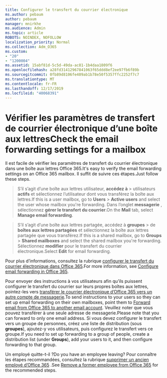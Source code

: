 ```yaml
---
title: Configurer le transfert du courrier électronique
ms.author: pebaum
author: pebaum
manager: mnirkhe
ms.audience: Admin
ms.topic: article
ROBOTS: NOINDEX, NOFOLLOW
localization_priority: Normal
ms.collection: Adm_O365
ms.custom:
- "20"
- "1200004"
ms.assetid: 15abf81d-5c5d-49da-ac81-1b4daa1809f6
ms.openlocfilehash: a28fd31412967841063f65ddd8ef2ee97fb6f89b
ms.sourcegitcommit: 0fb89d8106fe409ab1b78e50f5357ffc2252f7c7
ms.translationtype: MT
ms.contentlocale: fr-FR
ms.lasthandoff: 12/17/2019
ms.locfileid: "40068391"
---
```

# <a name="check-the-email-forwarding-settings-for-a-mailbox"></a><span data-ttu-id="0959c-102">Vérifier les paramètres de transfert de courrier électronique d’une boîte aux lettres</span><span class="sxs-lookup"><span data-stu-id="0959c-102">Check the email forwarding settings for a mailbox</span></span>

<span data-ttu-id="0959c-103">Il est facile de vérifier les paramètres de transfert du courrier électronique dans une boîte aux lettres Office 365.</span><span class="sxs-lookup"><span data-stu-id="0959c-103">It's easy to verify the email forwarding settings on an Office 365 mailbox.</span></span> <span data-ttu-id="0959c-104">Il suffit de suivre ces étapes.</span><span class="sxs-lookup"><span data-stu-id="0959c-104">Just follow these steps.</span></span>
  
> <span data-ttu-id="0959c-105">S’il s’agit d’une boîte aux lettres utilisateur, **accédez à** \> utilisateurs **actifs** et sélectionnez l’utilisateur dont vous transférez la boîte aux lettres.</span><span class="sxs-lookup"><span data-stu-id="0959c-105">If this is a user mailbox, go to **Users** \> **Active users** and select the user whose mailbox you're forwarding.</span></span> <span data-ttu-id="0959c-106">Dans l’onglet **messagerie** , sélectionnez **gérer le transfert du courrier**.</span><span class="sxs-lookup"><span data-stu-id="0959c-106">On the **Mail** tab, select **Manage email forwarding**.</span></span>

> <span data-ttu-id="0959c-107">S’il s’agit d’une boîte aux lettres partagée, accédez à **groupes** \> de **boîtes aux lettres partagées** et sélectionnez la boîte aux lettres partagée que vous transférez.</span><span class="sxs-lookup"><span data-stu-id="0959c-107">If this is a shared mailbox, go to **Groups** \> **Shared mailboxes** and select the shared mailbox you're forwarding.</span></span> <span data-ttu-id="0959c-108">Sélectionnez **modifier** pour le transfert du courrier électronique.</span><span class="sxs-lookup"><span data-stu-id="0959c-108">Select **Edit** for email forwarding.</span></span>

<span data-ttu-id="0959c-109">Pour plus d’informations, consultez la rubrique [configurer le transfert du courrier électronique dans Office 365](https://docs.microsoft.com/office365/admin/email/configure-email-forwarding).</span><span class="sxs-lookup"><span data-stu-id="0959c-109">For more information, see [Configure email forwarding in Office 365](https://docs.microsoft.com/office365/admin/email/configure-email-forwarding).</span></span>
  
<span data-ttu-id="0959c-110">Pour envoyer des instructions à vos utilisateurs afin qu’ils puissent configurer le transfert du courrier sur leurs propres boîtes aux lettres, pointez-les vers [transférer le courrier électronique d’Office 365 vers un autre compte de messagerie](https://support.office.com/article/Forward-email-from-Office-365-to-another-email-account-1ed4ee1e-74f8-4f53-a174-86b748ff6a0e).</span><span class="sxs-lookup"><span data-stu-id="0959c-110">To send instructions to your users so they can set up email forwarding on their own mailboxes, point them to [Forward email from Office 365 to another email account](https://support.office.com/article/Forward-email-from-Office-365-to-another-email-account-1ed4ee1e-74f8-4f53-a174-86b748ff6a0e).</span></span> <span data-ttu-id="0959c-111">Veuillez noter que vous pouvez transférer à une seule adresse de messagerie.</span><span class="sxs-lookup"><span data-stu-id="0959c-111">Please note that you can forward to only one email address.</span></span> <span data-ttu-id="0959c-112">Si vous devez configurer le transfert vers un groupe de personnes, créez une liste de distribution (sous **groupes**), ajoutez-y vos utilisateurs, puis configurez le transfert vers ce groupe.</span><span class="sxs-lookup"><span data-stu-id="0959c-112">If you need to set up forwarding to a group of people, create a distribution list (under **Groups**), add your users to it, and then configure forwarding to that group.</span></span>
  
<span data-ttu-id="0959c-113">Un employé quitte-t-il ?</span><span class="sxs-lookup"><span data-stu-id="0959c-113">Do you have an employee leaving?</span></span> <span data-ttu-id="0959c-114">Pour connaître les étapes recommandées, consultez la rubrique [supprimer un ancien employé d’Office 365](https://docs.microsoft.com/office365/admin/add-users/remove-former-employee) .</span><span class="sxs-lookup"><span data-stu-id="0959c-114">See [Remove a former employee from Office 365](https://docs.microsoft.com/office365/admin/add-users/remove-former-employee) for the recommended steps.</span></span>